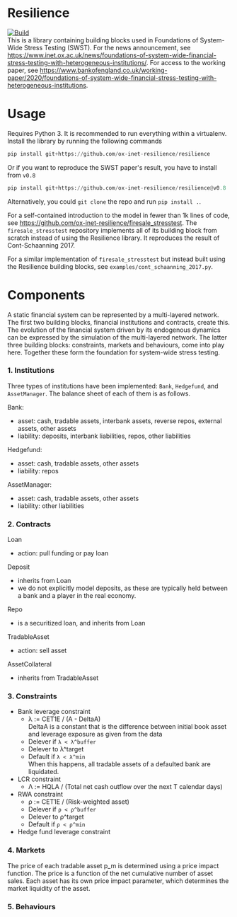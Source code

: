 # Resilience

[![Build](https://github.com/ox-inet-resilience/resilience/workflows/build/badge.svg)](https://github.com/ox-inet-resilience/resilience/actions/workflows/ci.yml)  
This is a library containing building blocks used in Foundations of System-Wide Stress Testing (SWST).
For the news announcement, see https://www.inet.ox.ac.uk/news/foundations-of-system-wide-financial-stress-testing-with-heterogeneous-institutions/.
For access to the working paper, see https://www.bankofengland.co.uk/working-paper/2020/foundations-of-system-wide-financial-stress-testing-with-heterogeneous-institutions.

# Usage

Requires Python 3. It is recommended to run everything within a virtualenv.
Install the library by running the following commands
```python
pip install git+https://github.com/ox-inet-resilience/resilience
```

Or if you want to reproduce the SWST paper's result, you have to install from `v0.8`
```python
pip install git+https://github.com/ox-inet-resilience/resilience@v0.8
```

Alternatively, you could `git clone` the repo and run `pip install .`.

For a self-contained introduction to the model in fewer than 1k lines of code, see https://github.com/ox-inet-resilience/firesale_stresstest.
The `firesale_stresstest` repository implements all of its building block from scratch instead of using the Resilience library.
It reproduces the result of Cont-Schaanning 2017.

For a similar implementation of `firesale_stresstest` but instead built using the Resilience building blocks, see `examples/cont_schaanning_2017.py`.

# Components

A static financial system can be represented by a multi-layered network.
The first two building blocks, financial institutions and contracts, create this.
The evolution of the financial system driven by its endogenous dynamics can be expressed by the simulation of the multi-layered network.
The latter three building blocks: constraints, markets and behaviours, come into play here.
Together these form the foundation for system-wide stress testing.

### 1. Institutions

Three types of institutions have been implemented: `Bank`, `Hedgefund`, and `AssetManager`.
The balance sheet of each of them is as follows.

Bank:
- asset: cash, tradable assets, interbank assets, reverse repos, external assets, other assets
- liability: deposits, interbank liabilities, repos, other liabilities

Hedgefund:
- asset: cash, tradable assets, other assets
- liability: repos

AssetManager:
- asset: cash, tradable assets, other assets
- liability: other liabilities

### 2. Contracts

Loan
- action: pull funding or pay loan

Deposit
- inherits from Loan
- we do not explicitly model deposits, as these are typically held between a bank and a player in the real economy.

Repo
- is a securitized loan, and inherits from Loan

TradableAsset
- action: sell asset

AssetCollateral
- inherits from TradableAsset

### 3. Constraints

- Bank leverage constraint
  - λ := CET1E / (A - DeltaA)  
    DeltaA is a constant that is the difference between initial book asset and leverage exposure as given from the data
  - Delever if `λ < λ^buffer`
  - Delever to λ^target
  - Default if `λ < λ^min`  
    When this happens, all tradable assets of a defaulted bank are liquidated.
- LCR constraint
  - Λ := HQLA / (Total net cash outflow over the next T calendar days)
- RWA constraint
  - ρ := CET1E / (Risk-weighted asset)
  - Delever if `ρ < ρ^buffer`
  - Delever to ρ^target
  - Default if `ρ < ρ^min`
- Hedge fund leverage constraint

### 4. Markets

The price of each tradable asset p_m is determined using a price impact function.
The price is a function of the net cumulative number of asset sales.
Each asset has its own price impact parameter, which determines the market liquidity of the asset.

### 5. Behaviours

